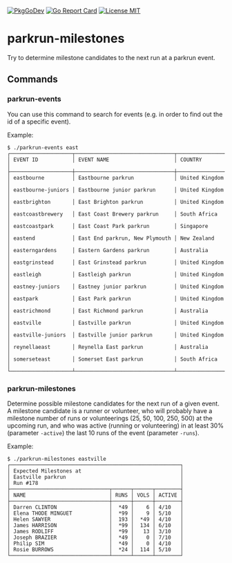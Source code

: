 [![PkgGoDev](https://pkg.go.dev/badge/github.com/flopp/go-staticmaps)](https://pkg.go.dev/github.com/flopp/parkrun-milestones)
[![Go Report Card](https://goreportcard.com/badge/github.com/flopp/parkrun-milestones)](https://goreportcard.com/report/flopp/parkrun-milestones)
[![License MIT](https://img.shields.io/badge/license-MIT-lightgrey.svg?style=flat)](https://github.com/flopp/parkrun-milestones/)

# parkrun-milestones

Try to determine milestone candidates to the next run at a parkrun event.

## Commands

### parkrun-events

You can use this command to search for events (e.g. in order to find out the id of a specific event).

Example:

```
$ ./parkrun-events east 
┌────────────────────┬────────────────────────────────┬────────────────┐
│ EVENT ID           │ EVENT NAME                     │ COUNTRY        │
├────────────────────┼────────────────────────────────┼────────────────┤
│ eastbourne         │ Eastbourne parkrun             │ United Kingdom │
│ eastbourne-juniors │ Eastbourne junior parkrun      │ United Kingdom │
│ eastbrighton       │ East Brighton parkrun          │ United Kingdom │
│ eastcoastbrewery   │ East Coast Brewery parkrun     │ South Africa   │
│ eastcoastpark      │ East Coast Park parkrun        │ Singapore      │
│ eastend            │ East End parkrun, New Plymouth │ New Zealand    │
│ easterngardens     │ Eastern Gardens parkrun        │ Australia      │
│ eastgrinstead      │ East Grinstead parkrun         │ United Kingdom │
│ eastleigh          │ Eastleigh parkrun              │ United Kingdom │
│ eastney-juniors    │ Eastney junior parkrun         │ United Kingdom │
│ eastpark           │ East Park parkrun              │ United Kingdom │
│ eastrichmond       │ East Richmond parkrun          │ Australia      │
│ eastville          │ Eastville parkrun              │ United Kingdom │
│ eastville-juniors  │ Eastville junior parkrun       │ United Kingdom │
│ reynellaeast       │ Reynella East parkrun          │ Australia      │
│ somerseteast       │ Somerset East parkrun          │ South Africa   │
└────────────────────┴────────────────────────────────┴────────────────┘
```

### parkrun-milestones

Determine possible milestone candidates for the next run of a given event.
A milestone candidate is a runner or volunteer, who will probably have a milestone number of runs or volunteerings (25, 50, 100, 250, 500) at the upcoming run, and who was active (running or volunteering) in at least 30% (parameter `-active`) the last 10 runs of the event (parameter `-runs`).

Example:

```
$ ./parkrun-milestones eastville
┌───────────────────────────────────────────────────────┐
│ Expected Milestones at                                │
│ Eastville parkrun                                     │
│ Run #178                                              │
├────────────────────────────────┬──────┬──────┬────────┤
│ NAME                           │ RUNS │ VOLS │ ACTIVE │
├────────────────────────────────┼──────┼──────┼────────┤
│ Darren CLINTON                 │  *49 │    6 │ 4/10   │
│ Elena THODE MINGUET            │  *99 │    9 │ 5/10   │
│ Helen SAWYER                   │  193 │  *49 │ 4/10   │
│ James HARRISON                 │  *99 │  134 │ 6/10   │
│ James RODLIFF                  │  *99 │   13 │ 3/10   │
│ Joseph BRAZIER                 │  *49 │    0 │ 7/10   │
│ Philip SIM                     │  *49 │    0 │ 4/10   │
│ Rosie BURROWS                  │  *24 │  114 │ 5/10   │
└────────────────────────────────┴──────┴──────┴────────┘
```